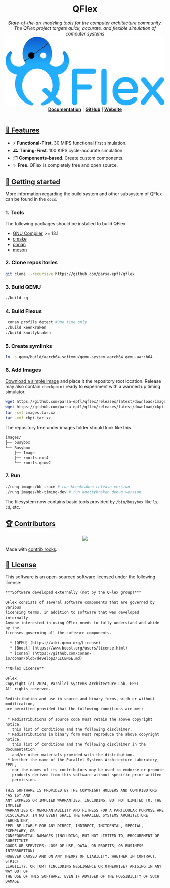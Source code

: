 <h1 align="center">QFlex</h1>
<p align="center">
  <i>State-of-the-art modeling tools for the computer architecture community.<br/>The QFlex project targets quick, accurate, and flexible simulation of computer systems</i>
  <br/>
  <img width="600" alt="QFlex" src="docs/readme-assets/qflex_logo.png"/>
  <br/>
  <b><a href="https://github.com/parsa-epfl/qflex/tree/main/docs">Documentation</a></b> | <b><a href="https://github.com/parsa-epfl/qflex">GitHub</a></b> | <b><a href="https://qflex.epfl.ch">Website</a></b>
  <br/><br/>
</p>

## [🎯 Features](#features)

* ⚡ **Functional-First**. 30 MIPS functional first simulation.
* 🕰 **Timing-First**. 100 KIPS cycle-accurate simulation.
* 🗂️ **Components-based**. Create custom components.
* ✨ **Free**. QFlex is completely free and open source.


## [🚀 Getting started](#getting-started)

More information regarding the build system and other subsystem of
QFlex can be found in the `docs`.

### 1. Tools

The following packages should be installed to build QFlex

- [GNU Compiler](https://gcc.gnu.org/) >= 13.1
- [cmake](https://cmake.org)
- [conan](https://conan.io)
- [meson](https://mesonbuild.com)

### 2. Clone repositories
```sh
git clone --recursive https://github.com/parsa-epfl/qflex
```

### 3. Build QEMU

```sh
./build cq
```

### 4. Build Flexus
```sh
 conan profile detect #One time only
./build keenkraken
./build knottykraken
```

### 5. Create symlinks
```sh
ln -s qemu/build/aarch64-softmmu/qemu-system-aarch64 qemu-aarch64
```

### 6. Add Images

[Download a simple image](https://github.com/parsa-epfl/qflex/releases/latest/) and place it the
repository root location. Release may also contain `checkpoint` ready to experiment with a warmed up timing simulator.
```sh
wget https://github.com/parsa-epfl/qflex/releases/latest/download/images.tar.xz
wget https://github.com/parsa-epfl/qflex/releases/latest/download/ckpt.tar.xz
tar -xvf images.tar.xz
tar -xvf ckpt.tar.xz
```

The repository tree under images folder should look like this.

```
images/
├── busybox
└── Busybox
    ├── Image
    ├── rootfs.ext4
    └── rootfs.qcow2
```

### 7. Run
```sh
./runq images/bb-trace # run keenkraken release version
./runq images/bb-timing-dev # run knottykraken debug version
```
The filesystem now contains basic tools provided by `/bin/busybox` like `ls`, `cd`, etc.

## [🏆 Contributors](#contributors)

<p align="center">
    <a href="https://github.com/parsa-epfl/qflex/graphs/contributors">
      <img src="https://contrib.rocks/image?repo=parsa-epfl/qflex" />
    </a>
</p>

Made with [contrib.rocks](https://contrib.rocks).

## [📄 License](#license)

This software is an open-sourced software licensed under the following license:

```text
***Software developed externally (not by the QFlex group)***

QFlex consists of several software components that are governed by various
licensing terms, in addition to software that was developed internally.
Anyone interested in using QFlex needs to fully understand and abide by the
licenses governing all the software components.

  * [QEMU] (https://wiki.qemu.org/License)
  * [Boost] (https://www.boost.org/users/license.html)
  * [Conan] (https://github.com/conan-io/conan/blob/develop2/LICENSE.md)

**QFlex License**

QFlex
Copyright (c) 2024, Parallel Systems Architecture Lab, EPFL
All rights reserved.

Redistribution and use in source and binary forms, with or without modification,
are permitted provided that the following conditions are met:

 * Redistributions of source code must retain the above copyright notice,
   this list of conditions and the following disclaimer.
 * Redistributions in binary form must reproduce the above copyright notice,
   this list of conditions and the following disclaimer in the documentation
   and/or other materials provided with the distribution.
 * Neither the name of the Parallel Systems Architecture Laboratory, EPFL,
   nor the names of its contributors may be used to endorse or promote
   products derived from this software without specific prior written
   permission.

THIS SOFTWARE IS PROVIDED BY THE COPYRIGHT HOLDERS AND CONTRIBUTORS "AS IS" AND
ANY EXPRESS OR IMPLIED WARRANTIES, INCLUDING, BUT NOT LIMITED TO, THE IMPLIED
WARRANTIES OF MERCHANTABILITY AND FITNESS FOR A PARTICULAR PURPOSE ARE
DISCLAIMED. IN NO EVENT SHALL THE PARALLEL SYSTEMS ARCHITECTURE LABORATORY,
EPFL BE LIABLE FOR ANY DIRECT, INDIRECT, INCIDENTAL, SPECIAL, EXEMPLARY, OR
CONSEQUENTIAL DAMAGES (INCLUDING, BUT NOT LIMITED TO, PROCUREMENT OF SUBSTITUTE
GOODS OR SERVICES; LOSS OF USE, DATA, OR PROFITS; OR BUSINESS INTERRUPTION)
HOWEVER CAUSED AND ON ANY THEORY OF LIABILITY, WHETHER IN CONTRACT, STRICT
LIABILITY, OR TORT (INCLUDING NEGLIGENCE OR OTHERWISE) ARISING IN ANY WAY OUT OF
THE USE OF THIS SOFTWARE, EVEN IF ADVISED OF THE POSSIBILITY OF SUCH DAMAGE.
```
